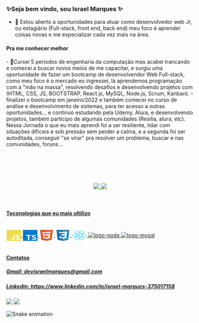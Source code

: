 
 <h3>✨Seja bem vindo, sou Israel Marques ✨</h3>



- 🔭 Estou aberto a  oportunidades para atuar como desenvolvedor web Jr, ou estagiário (Full-stack, front end, back end)
   meu foco é aprender coisas novas  e me especializar cada vez mais na área.
   
<h4>Pra me conhecer melhor</h4>
- 🌱Cursei 5 periodos de engenharia da computação mas acabei trancando e comecei a buscar novos meios de me capacitar, e surgiu uma oportunidade de fazer um bootcamp de desenvolvendor Web Full-stack, como meu foco é o mercado eu ingressei, lá aprendemos programação com a "mão na massa", resolvendo desafios e desenvolvendo projetos com (HTML, CSS, JS, BOOTSTRAP, React.js, MySQL, Node.js, Scrum, Kanban).
-  finalizei o bootcamp em janeiro/2022 e também comecei no curso de análise e desenvolvimento de sistemas, para ter acesso a outras oportunidades... e continuo estudando pela Udemy, Alura, e desenvolvendo projetos, também participo de algumas comunidades (Resilia, alura, etc).
Nessa Jornada o que eu mais aprendi foi a ser resiliente, lidar com situações dificeis e sob pressão sem perder a calma, e a segunda foi ser autoditada, conseguir "se virar" pra resolver um problema, buscar e nas comunidades, foruns... 

<br><br><br><br>

<div align="center">
  <a href="https://github.com/Israel-Marques">
  <img height="140em" src="https://github-readme-stats.vercel.app/api?username=Israel-Marques&show_icons=true&theme=dark&include_all_commits=true&count_private=true"/>
  <img height="140em" src="https://github-readme-stats.vercel.app/api/top-langs/?username=Israel-Marques&layout=compact&langs_count=7&theme=dark"/>
</div>
  <br>
<div style="display: inline_block"><br>
  <h4>Teconologias que eu mais ultilizo</h4>
    <br>
  <img align="center" alt="Logo-Js" height="30" width="40" src="https://raw.githubusercontent.com/devicons/devicon/master/icons/javascript/javascript-plain.svg">
  <img align="center" alt="Logo-Ts" height="30" width="40" src="https://raw.githubusercontent.com/devicons/devicon/master/icons/typescript/typescript-plain.svg">
  <img align="center" alt="logo-HTML" height="30" width="40" src="https://raw.githubusercontent.com/devicons/devicon/master/icons/html5/html5-original.svg">
  <img align="center" alt="logo-CSS" height="30" width="40" src="https://raw.githubusercontent.com/devicons/devicon/master/icons/css3/css3-original.svg">
  <img align="center" alt="logo-React" height="30" width="40" src="https://raw.githubusercontent.com/devicons/devicon/master/icons/react/react-original.svg">
  <img align="center" alt="logo-node" height="30" width="40" src="https://cdn.jsdelivr.net/gh/devicons/devicon/icons/nodejs/nodejs-original.svg">
  <img align="center" alt="logo-mysql" height="50" width="60" src="https://cdn.jsdelivr.net/gh/devicons/devicon/icons/mysql/mysql-original-wordmark.svg">
</div>
 <br>
  <div>
    <h4>Contatos<h4>
     <h5>Gmail: devisraelmarques@gmail.com</h5>
     <h5>Linkedin: https://www.linkedin.com/in/israel-marques-375017158</h5>
  <a href = "mailto:devisraelmarques@gmail.com"><img src="https://img.shields.io/badge/-Gmail-%23333?style=for-the-badge&logo=gmail&logoColor=white" target="_blank"></a>
  <a href="https://www.linkedin.com/in/israel-marques-375017158" target="_blank"><img src="https://img.shields.io/badge/-LinkedIn-%230077B5?style=for-the-badge&logo=linkedin&logoColor=white" target="_blank"></a> 
  
  ![Snake animation](https://github.com/Israel-Marques/Israel-Marques/blob/output/github-contribution-grid-snake.svg)
 
</div>
